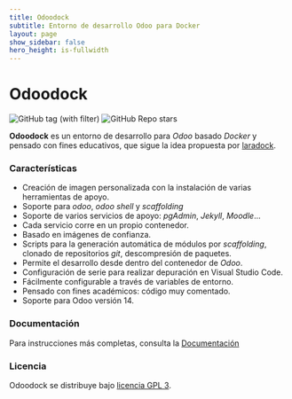 ```yaml
---
title: Odoodock
subtitle: Entorno de desarrollo Odoo para Docker
layout: page
show_sidebar: false
hero_height: is-fullwidth
---
```


# Odoodock

![GitHub tag (with filter)](https://img.shields.io/github/v/tag/aoltra/odoodock?label=Version&color=%23714b67)
![GitHub Repo stars](https://img.shields.io/github/stars/aoltra/odoodock?style=social)

**Odoodock** es un entorno de desarrollo para _Odoo_ basado _Docker_ y pensado con fines educativos, que sigue la idea propuesta por [laradock](https://laradock.io/introduction/). 

### Características

- Creación de imagen personalizada con la instalación de varias herramientas de apoyo.
- Soporte para _odoo_, _odoo shell_ y _scaffolding_
- Soporte de varios servicios de apoyo: _pgAdmin_, _Jekyll_, _Moodle_...
- Cada servicio corre en un propio contenedor.
- Basado en imágenes de confianza.
- Scripts para la generación automática de módulos por _scaffolding_, clonado de repositorios _git_, descompresión de paquetes.
- Permite el desarrollo desde dentro del contenedor de _Odoo_.
- Configuración de serie para realizar depuración en Visual Studio Code.
- Fácilmente configurable a través de variables de entorno.
- Pensado con fines académicos: código muy comentado.
- Soporte para Odoo versión 14.

### Documentación

Para instrucciones más completas, consulta la [Documentación](/docs/)

### Licencia

Odoodock se distribuye bajo [licencia GPL 3](https://www.gnu.org/licenses/gpl-3.0.html).